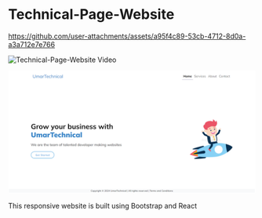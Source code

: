 # Technical-Page-Website

https://github.com/user-attachments/assets/a95f4c89-53cb-4712-8d0a-a3a712e7e766

![Technical-Page-Website Video](https://github.com/user-attachments/assets/40b404ba-dab8-4df7-bade-9f8103188530)

![Technical-Page-Website Image](src/Images/image_2024-07-22_190720810.png)

This responsive website is built using Bootstrap and React



